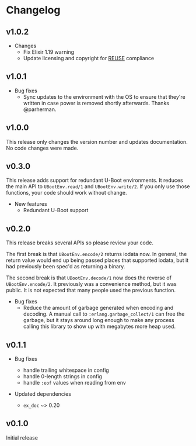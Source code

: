 # Changelog

## v1.0.2

* Changes
  * Fix Elixir 1.19 warning
  * Update licensing and copyright for [REUSE](https://reuse.software)
    compliance

## v1.0.1

* Bug fixes
  * Sync updates to the environment with the OS to ensure that they're written
    in case power is removed shortly afterwards. Thanks @parherman.

## v1.0.0

This release only changes the version number and updates documentation. No code
changes were made.

## v0.3.0

This release adds support for redundant U-Boot environments. It reduces the main
API to `UBootEnv.read/1` and `UBootEnv.write/2`. If you only use those
functions, your code should work without change.

* New features
  * Redundant U-Boot support

## v0.2.0

This release breaks several APIs so please review your code.

The first break is that `UBootEnv.encode/2` returns iodata now. In general, the
return value would end up being passed places that supported iodata, but it had
previously been spec'd as returning a binary.

The second break is that `UBootEnv.decode/1` now does the reverse of
`UBootEnv.encode/2`. It previously was a convenience method, but it was public.
It is not expected that many people used the previous function.

* Bug fixes
  * Reduce the amount of garbage generated when encoding and decoding. A manual
    call to `:erlang.garbage_collect/1` can free the garbage, but it stays
    around long enough to make any process calling this library to show up with
    megabytes more heap used.

## v0.1.1

* Bug fixes
  * handle trailing whitespace in config
  * handle 0-length strings in config
  * handle `:eof` values when reading from env

* Updated dependencies
  * `ex_doc` ~> 0.20

## v0.1.0

Initial release
